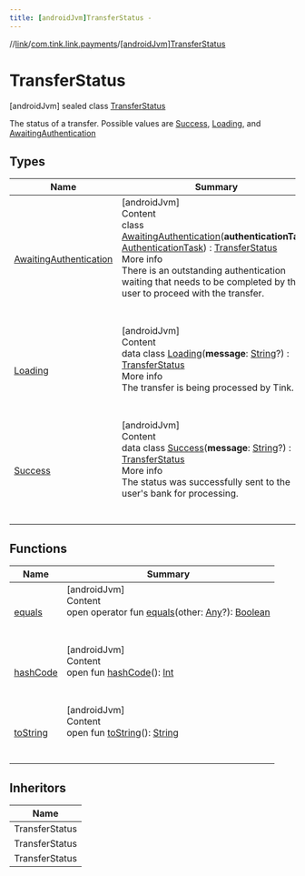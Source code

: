 ```yaml
---
title: [androidJvm]TransferStatus -
---
```

//[link](../../index.md)/[com.tink.link.payments](../index.md)/[[androidJvm]TransferStatus](index.md)



# TransferStatus  
 [androidJvm] sealed class [TransferStatus](index.md)

The status of a transfer. Possible values are [Success](-success/index.md), [Loading](-loading/index.md), and [AwaitingAuthentication](-awaiting-authentication/index.md)

   


## Types  
  
|  Name|  Summary| 
|---|---|
| <a name="com.tink.link.payments/TransferStatus.AwaitingAuthentication///PointingToDeclaration/"></a>[AwaitingAuthentication](-awaiting-authentication/index.md)| <a name="com.tink.link.payments/TransferStatus.AwaitingAuthentication///PointingToDeclaration/"></a>[androidJvm]  <br>Content  <br>class [AwaitingAuthentication](-awaiting-authentication/index.md)(**authenticationTask**: [AuthenticationTask](../../com.tink.link.authentication/[android-jvm]-authentication-task/index.md)) : [TransferStatus](index.md)  <br>More info  <br>There is an outstanding authentication waiting that needs to be completed by the user to proceed with the transfer.  <br><br><br>
| <a name="com.tink.link.payments/TransferStatus.Loading///PointingToDeclaration/"></a>[Loading](-loading/index.md)| <a name="com.tink.link.payments/TransferStatus.Loading///PointingToDeclaration/"></a>[androidJvm]  <br>Content  <br>data class [Loading](-loading/index.md)(**message**: [String](https://kotlinlang.org/api/latest/jvm/stdlib/kotlin/-string/index.html)?) : [TransferStatus](index.md)  <br>More info  <br>The transfer is being processed by Tink.  <br><br><br>
| <a name="com.tink.link.payments/TransferStatus.Success///PointingToDeclaration/"></a>[Success](-success/index.md)| <a name="com.tink.link.payments/TransferStatus.Success///PointingToDeclaration/"></a>[androidJvm]  <br>Content  <br>data class [Success](-success/index.md)(**message**: [String](https://kotlinlang.org/api/latest/jvm/stdlib/kotlin/-string/index.html)?) : [TransferStatus](index.md)  <br>More info  <br>The status was successfully sent to the user's bank for processing.  <br><br><br>


## Functions  
  
|  Name|  Summary| 
|---|---|
| <a name="kotlin/Any/equals/#kotlin.Any?/PointingToDeclaration/"></a>[equals](../../com.tink.service.user/[android-jvm]-user-profile-service-impl/index.md#%5Bkotlin%2FAny%2Fequals%2F%23kotlin.Any%3F%2FPointingToDeclaration%2F%5D%2FFunctions%2F-586840090)| <a name="kotlin/Any/equals/#kotlin.Any?/PointingToDeclaration/"></a>[androidJvm]  <br>Content  <br>open operator fun [equals](../../com.tink.service.user/[android-jvm]-user-profile-service-impl/index.md#%5Bkotlin%2FAny%2Fequals%2F%23kotlin.Any%3F%2FPointingToDeclaration%2F%5D%2FFunctions%2F-586840090)(other: [Any](https://kotlinlang.org/api/latest/jvm/stdlib/kotlin/-any/index.html)?): [Boolean](https://kotlinlang.org/api/latest/jvm/stdlib/kotlin/-boolean/index.html)  <br><br><br>
| <a name="kotlin/Any/hashCode/#/PointingToDeclaration/"></a>[hashCode](../../com.tink.service.user/[android-jvm]-user-profile-service-impl/index.md#%5Bkotlin%2FAny%2FhashCode%2F%23%2FPointingToDeclaration%2F%5D%2FFunctions%2F-586840090)| <a name="kotlin/Any/hashCode/#/PointingToDeclaration/"></a>[androidJvm]  <br>Content  <br>open fun [hashCode](../../com.tink.service.user/[android-jvm]-user-profile-service-impl/index.md#%5Bkotlin%2FAny%2FhashCode%2F%23%2FPointingToDeclaration%2F%5D%2FFunctions%2F-586840090)(): [Int](https://kotlinlang.org/api/latest/jvm/stdlib/kotlin/-int/index.html)  <br><br><br>
| <a name="kotlin/Any/toString/#/PointingToDeclaration/"></a>[toString](../../com.tink.service.user/[android-jvm]-user-profile-service-impl/index.md#%5Bkotlin%2FAny%2FtoString%2F%23%2FPointingToDeclaration%2F%5D%2FFunctions%2F-586840090)| <a name="kotlin/Any/toString/#/PointingToDeclaration/"></a>[androidJvm]  <br>Content  <br>open fun [toString](../../com.tink.service.user/[android-jvm]-user-profile-service-impl/index.md#%5Bkotlin%2FAny%2FtoString%2F%23%2FPointingToDeclaration%2F%5D%2FFunctions%2F-586840090)(): [String](https://kotlinlang.org/api/latest/jvm/stdlib/kotlin/-string/index.html)  <br><br><br>


## Inheritors  
  
|  Name| 
|---|
| <a name="com.tink.link.payments/TransferStatus.Success///PointingToDeclaration/"></a>TransferStatus
| <a name="com.tink.link.payments/TransferStatus.Loading///PointingToDeclaration/"></a>TransferStatus
| <a name="com.tink.link.payments/TransferStatus.AwaitingAuthentication///PointingToDeclaration/"></a>TransferStatus

